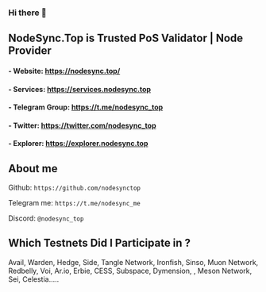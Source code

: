 ### Hi there 👋
## NodeSync.Top is Trusted PoS Validator | Node Provider
#### - Website: ​https://nodesync.top/
#### - Services: https://services.nodesync.top
#### - Telegram Group: ​https://t.me/nodesync_top
#### - Twitter: https://twitter.com/nodesync_top
#### - Explorer: https://explorer.nodesync.top
## About me
Github: ```https://github.com/nodesynctop```

Telegram me: ```https://t.me/nodesync_me```

Discord: ```@nodesync_top```


## Which Testnets Did I Participate in ?
Avail, Warden, Hedge, Side, Tangle Network, Ironfish, Sinso, Muon Network, Redbelly, Voi, Ar.io, Erbie, CESS, Subspace, Dymension, , Meson Network, Sei, Celestia.....
